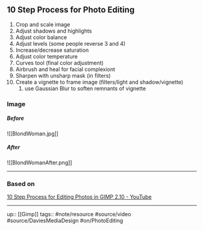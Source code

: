 ## 10 Step Process for Photo Editing

1. Crop and scale image
2. Adjust shadows and highlights
3. Adjust color balance
4. Adjust levels (some people reverse 3 and 4)
5. Increase/decrease saturation
6. Adjust color temperature
7. Curves tool (final color adjustment)
8. Airbrush and heal for facial complexiont
9. Sharpen with unsharp mask (in filters)
10. Create a vignette to frame image (filters/light and shadow/vignette)
	1. use Gaussian Blur to soften remnants of vignette


### Image

##### Before

![[BlondWoman.jpg]]

##### After

![[BlondWomanAfter.png]]

---
### Based on

[10 Step Process for Editing Photos in GIMP 2.10 - YouTube](https://www.youtube.com/watch?v=N8Ww4LL4ZdI&list=PL_7viLFyJ7sDGXtD_ukhQRq_z00ROt1WS&index=84&t=1018s)



---

up:: [[Gimp]]
tags:: #note/resource #source/video #source/DaviesMediaDesign #on/PhotoEditing